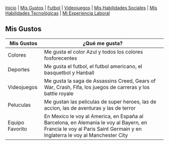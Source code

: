 [Inicio](./index.md) | [Mis Gustos](./Mis_Gustos.md) | [Futbol](./Futbol_.md) | [Videojuegos](./Videojuegos_.md) | [Mis Habilidades Sociales](./Mis_Habilidades_Sociales.md) | [Mis Habilidades Tecnológicas](./Mis_Habilidades_Tecnológicas.md) | [Mi Experiencia Laboral](./Mi_Experiencia_Laboral.md)
## Mis Gustos

| Mis Gustos | ¿Qué me gusta? |
| ---------- | ------------ |
| Colores    | Me gusta el color Azul y todos los colores fosforecentes |
| Deportes   | Me gusta el futbol, el futbol americano, el basquetbol y Hanball |
| Videojuegos | Me gusta la saga de Assassins Creed, Gears of War, Crash, Fifa, los juegos de carreras y los battle royale |
| Peluculas  | Me gustan las peliculas de super heroes, las de accion, las de aventuras y las de terror |
| Equipo Favorito | En Mexico le voy al America, en España al Barcelona, en Alemania le voy al Bayern, en Francia le voy al Paris Saint Germain y en Inglaterra le voy al Manchester City |

